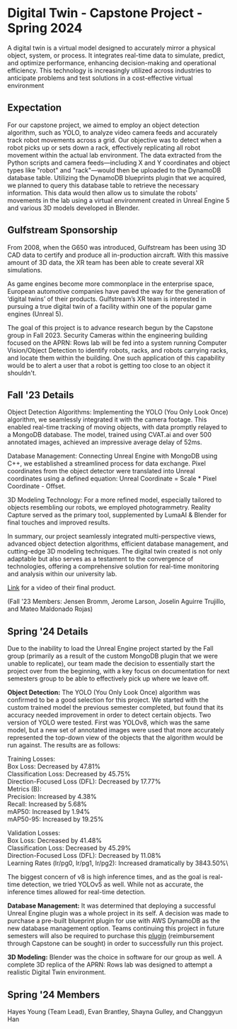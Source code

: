 # Digital Twin - Capstone Project - Spring 2024

A digital twin is a virtual model designed to accurately mirror a physical object, system, or process. It integrates real-time data to simulate, predict, and optimize performance, enhancing decision-making and operational efficiency. This technology is increasingly utilized across industries to anticipate problems and test solutions in a cost-effective virtual environment

## Expectation
For our capstone project, we aimed to employ an object detection algorithm, such as YOLO, to analyze video camera feeds and accurately track robot movements across a grid. Our objective was to detect when a robot picks up or sets down a rack, effectively replicating all robot movement within the actual lab environment. The data extracted from the Python scripts and camera feeds—including X and Y coordinates and object types like "robot" and "rack"—would then be uploaded to the DynamoDB database table. Utilizing the DynamoDB blueprints plugin that we acquired, we planned to query this database table to retrieve the necessary information. This data would then allow us to simulate the robots' movements in the lab using a virtual environment created in Unreal Engine 5 and various 3D models developed in Blender.

## Gulfstream Sponsorship

From 2008, when the G650 was introduced, Gulfstream has been using 3D CAD data to certify and produce all in-production aircraft. With this massive amount of 3D data, the XR team has been able to create several XR simulations.

As game engines become more commonplace in the enterprise space, European
automotive companies have paved the way for the generation of ‘digital twins’ of their products. Gulfstream’s XR team is interested in pursuing a true digital twin of a facility within one of the popular game engines (Unreal 5).

The goal of this project is to advance research begun by the Capstone group in Fall 2023. Security Cameras within the engineering building focused on the APRN: Rows lab will be fed into a system running Computer Vision/Object Detection to identify robots, racks, and robots carrying racks, and locate them within the building. One such application of this capability would be to alert a user that a robot is getting too close to an object it shouldn't.


## Fall '23 Details

Object Detection Algorithms: Implementing the YOLO (You Only Look Once) algorithm, we seamlessly integrated it with the camera footage. This enabled real-time tracking of moving objects, with data promptly relayed to a MongoDB database. The model, trained using CVAT.ai and over 500 annotated images, achieved an impressive average delay of 52ms.

Database Management: Connecting Unreal Engine with MongoDB using C++, we established a streamlined process for data exchange. Pixel coordinates from the object detector were translated into Unreal coordinates using a defined equation: Unreal Coordinate = Scale * Pixel Coordinate - Offset.

3D Modeling Technology: For a more refined model, especially tailored to objects resembling our robots, we employed photogrammetry. Reality Capture served as the primary tool, supplemented by LumaAI & Blender for final touches and improved results.

In summary, our project seamlessly integrated multi-perspective views, advanced object detection algorithms, efficient database management, and cutting-edge 3D modeling techniques. The digital twin created is not only adaptable but also serves as a testament to the convergence of technologies, offering a comprehensive solution for real-time monitoring and analysis within our university lab.

[Link](https://www.youtube.com/watch?v=KnP4f9_9hJw) for a video of their final product.

(Fall '23 Members: Jensen Bromm, Jerome Larson, Joselin Aguirre Trujillo, and Mateo Maldonado Rojas)

## Spring '24 Details

Due to the inability to load the Unreal Engine project started by the Fall group (primarily as a result of the custom MongoDB plugin that we were unable to replicate), our team made the decision to essentially start the project over from the beginning, with a key focus on documentation for next semesters group to be able to effectively pick up where we leave off.

**Object Detection:** The YOLO (You Only Look Once) algorithm was confirmed to be a good selection for this project. We started with the custom trained model the previous semester completed, but found that its accuracy needed improvement in order to detect certain objects.  Two version of YOLO were tested.  First was YOLOv8, which was the same model, but a new set of annotated images were used that more accurately represented the top-down view of the objects that the algorithm would be run against. The results are as follows:

Training Losses:\
Box Loss: Decreased by 47.81%\
Classification Loss: Decreased by 45.75%\
Direction-Focused Loss (DFL): Decreased by 17.77%\
Metrics (B):\
Precision: Increased by 4.38% \
Recall: Increased by 5.68%\
mAP50: Increased by 1.94%\
mAP50-95: Increased by 19.25%

Validation Losses:\
Box Loss: Decreased by 41.48%\
Classification Loss: Decreased by 45.29%\
Direction-Focused Loss (DFL): Decreased by 11.08%\
Learning Rates (lr/pg0, lr/pg1, lr/pg2): Increased dramatically by 3843.50%\

The biggest concern of v8 is high inference times, and as the goal is real-time detection, we tried YOLOv5 as well.  While not as accurate, the inference times allowed for real-time detection.

**Database Management:** It was determined that deploying a successful Unreal Engine plugin was a whole project in its self. A decision was made to purchase a pre-built blueprint plugin for use with AWS DynamoDB as the new database management option. Teams continuing this project in future semesters will also be required to purchase this [plugin](https://www.unrealengine.com/marketplace/en-US/product/awscore-dynamodb?sessionInvalidated=true) (reimbursement through Capstone can be sought) in order to successfully run this project.

**3D Modeling:** Blender was the choice in software for our group as well.  A complete 3D replica of the APRN: Rows lab was designed to attempt a realistic Digital Twin environment.

##  Spring '24 Members

Hayes Young (Team Lead), Evan Brantley, Shayna Gulley, and Changgyun Han


